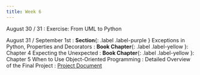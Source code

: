 ```yaml
---
title: Week 6
---
```


August 30 / 31
: Exercise: From UML to Python

August 31 / September 1st
: **Section**{: .label .label-purple } Exceptions in Python, Properties and Decorators
    : **Book Chapter**{: .label .label-yellow }: Chapter 4 Expecting the Unexpected
    : **Book Chapter**{: .label .label-yellow }: Chapter 5 When to Use Object-Oriented Programming
: Detailed Overview of the Final Project
    : [Project Document](https://uninorte-my.sharepoint.com/:w:/g/personal/jposada_uninorte_edu_co/Ef114mdBGmlJuyO8JpupvDYBau31DvzA5sEZ4dcdpVBAaw)
